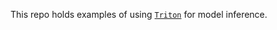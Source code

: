 This repo holds examples of using [`Triton`](https://catalog.ngc.nvidia.com/orgs/nvidia/containers/tritonserver) for model inference.